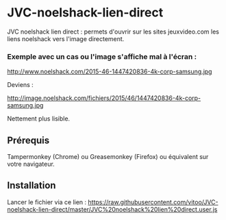 # JVC-noelshack-lien-direct
JVC noelshack lien direct : permets d'ouvrir sur les sites jeuxvideo.com les liens noelshack vers l'image directement.

### Exemple avec un cas ou l'image s'affiche mal à l'écran :

http://www.noelshack.com/2015-46-1447420836-4k-corp-samsung.jpg

Deviens : 

http://image.noelshack.com/fichiers/2015/46/1447420836-4k-corp-samsung.jpg

Nettement plus lisible. 

## Prérequis

Tampermonkey (Chrome) ou Greasemonkey (Firefox) ou équivalent sur votre navigateur. 

## Installation

Lancer le fichier via ce lien : https://raw.githubusercontent.com/vitoo/JVC-noelshack-lien-direct/master/JVC%20noelshack%20lien%20direct.user.js

